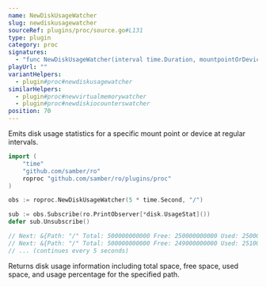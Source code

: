 ```yaml
---
name: NewDiskUsageWatcher
slug: newdiskusagewatcher
sourceRef: plugins/proc/source.go#L131
type: plugin
category: proc
signatures:
  - "func NewDiskUsageWatcher(interval time.Duration, mountpointOrDevicePath string)"
playUrl: ""
variantHelpers:
  - plugin#proc#newdiskusagewatcher
similarHelpers:
  - plugin#proc#newvirtualmemorywatcher
  - plugin#proc#newdiskiocounterswatcher
position: 70
---
```


Emits disk usage statistics for a specific mount point or device at regular intervals.

```go
import (
    "time"
    "github.com/samber/ro"
    roproc "github.com/samber/ro/plugins/proc"
)

obs := roproc.NewDiskUsageWatcher(5 * time.Second, "/")

sub := obs.Subscribe(ro.PrintObserver[*disk.UsageStat]())
defer sub.Unsubscribe()

// Next: &{Path: "/" Total: 500000000000 Free: 250000000000 Used: 250000000000 UsedPercent: 50.0 ...}
// Next: &{Path: "/" Total: 500000000000 Free: 249000000000 Used: 251000000000 UsedPercent: 50.2 ...}
// ... (continues every 5 seconds)
```

Returns disk usage information including total space, free space, used space, and usage percentage for the specified path.
